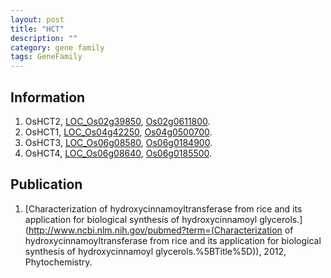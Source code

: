 ```yaml
---
layout: post
title: "HCT"
description: ""
category: gene family
tags: GeneFamily
---
```


## Information
1. OsHCT2, [LOC_Os02g39850](http://rice.plantbiology.msu.edu/cgi-bin/ORF_infopage.cgi?orf=LOC_Os02g39850), [Os02g0611800](http://rapdb.dna.affrc.go.jp/viewer/gbrowse_details/irgsp1?name=Os02g0611800).
2. OsHCT1, [LOC_Os04g42250](http://rice.plantbiology.msu.edu/cgi-bin/ORF_infopage.cgi?orf=LOC_Os04g42250), [Os04g0500700](http://rapdb.dna.affrc.go.jp/viewer/gbrowse_details/irgsp1?name=Os04g0500700).
3. OsHCT3, [LOC_Os06g08580](http://rice.plantbiology.msu.edu/cgi-bin/ORF_infopage.cgi?orf=LOC_Os06g08580), [Os06g0184900](http://rapdb.dna.affrc.go.jp/viewer/gbrowse_details/irgsp1?name=Os06g0184900).
4. OsHCT4, [LOC_Os06g08640](http://rice.plantbiology.msu.edu/cgi-bin/ORF_infopage.cgi?orf=LOC_Os06g08640), [Os06g0185500](http://rapdb.dna.affrc.go.jp/viewer/gbrowse_details/irgsp1?name=Os06g0185500).

## Publication
1. [Characterization of hydroxycinnamoyltransferase from rice and its application for biological synthesis of hydroxycinnamoyl glycerols.](http://www.ncbi.nlm.nih.gov/pubmed?term=(Characterization of hydroxycinnamoyltransferase from rice and its application for biological synthesis of hydroxycinnamoyl glycerols.%5BTitle%5D)), 2012, Phytochemistry.


